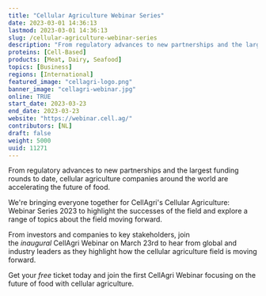 ```yaml
---
title: "Cellular Agriculture Webinar Series"
date: 2023-03-01 14:36:13
lastmod: 2023-03-01 14:36:13
slug: /cellular-agriculture-webinar-series
description: "From regulatory advances to new partnerships and the largest funding rounds to date, cellular agriculture companies around the world are accelerating the future of food.We're bringing everyone together for CellAgri's Cellular Agriculture: Webinar Series 2023 to highlight the successes of the field and explore a range of topics about the field moving forward."
proteins: [Cell-Based]
products: [Meat, Dairy, Seafood]
topics: [Business]
regions: [International]
featured_image: "cellagri-logo.png"
banner_image: "cellagri-webinar.jpg"
online: TRUE
start_date: 2023-03-23
end_date: 2023-03-23
website: "https://webinar.cell.ag/"
contributors: [NL]
draft: false
weight: 5000
uuid: 11271
---
```

<p>From regulatory advances to new partnerships and the largest funding rounds to date, cellular agriculture companies around the world are accelerating the future of food.</p>
<p>We're bringing everyone together for CellAgri's Cellular Agriculture: Webinar Series 2023 to highlight the successes of the field and explore a range of topics about the field moving forward.</p>
<p>From investors and companies to key stakeholders, join the <em>inaugural </em>CellAgri Webinar on March 23rd to hear from global and industry leaders as they highlight how the cellular agriculture field is moving forward.</p>
<p>Get your <em>free</em> ticket today and join the first CellAgri Webinar focusing on the future of food with cellular agriculture.</p>
